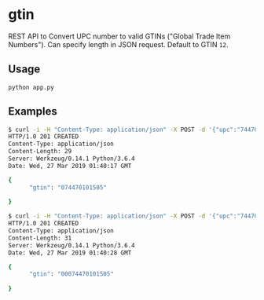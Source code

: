 # gtin

REST API to Convert UPC number to valid GTINs ("Global Trade Item Numbers"). 
Can specify length in JSON request. Default to GTIN `12`. 

## Usage

```
python app.py
```

## Examples

```bash
$ curl -i -H "Content-Type: application/json" -X POST -d '{"upc":"7447010150"}' http://localhost:5000/gtin/api/v1.0/convert
HTTP/1.0 201 CREATED
Content-Type: application/json
Content-Length: 29
Server: Werkzeug/0.14.1 Python/3.6.4
Date: Wed, 27 Mar 2019 01:40:17 GMT

{
      "gtin": "074470101505"
          
}

$ curl -i -H "Content-Type: application/json" -X POST -d '{"upc":"7447010150", "length":14}' http://localhost:5000/gtin/api/v1.0/convert
HTTP/1.0 201 CREATED
Content-Type: application/json
Content-Length: 31
Server: Werkzeug/0.14.1 Python/3.6.4
Date: Wed, 27 Mar 2019 01:40:28 GMT

{
      "gtin": "00074470101505"
          
}

```
